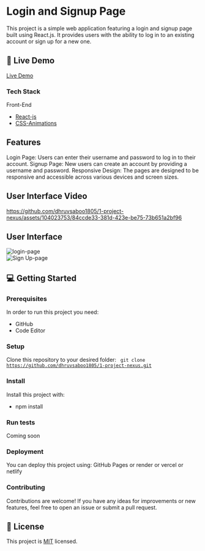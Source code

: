 # Login and Signup Page

This project is a simple web application featuring a login and signup page built using React.js. 
It provides users with the ability to log in to an existing account or sign up for a new one.

## 🚀 Live Demo <a name="live-demo"></a>

[Live Demo](https://1-project-nexus.vercel.app/) 

### Tech Stack <a name="tech-stack"></a>

  <summary>Front-End</summary>
  <ul>
    <li><a href="https://reactjs.org/">React-js</a></li>
    <li><a href="https://developer.mozilla.org/en-US/docs/Web/CSS/animation">CSS-Animations</a></li>
  </ul>

## Features

Login Page:  Users can enter their username and password to log in to their account.
Signup Page:  New users can create an account by providing a username and password.
Responsive Design:  The pages are designed to be responsive and accessible across various devices and screen sizes.

<h2>User Interface Video</h2>

https://github.com/dhruvsaboo1805/1-project-nexus/assets/104023753/84ccde33-381d-423e-be75-73b651a2bf96


<h2>User Interface</h2>
<img src = "https://i.ibb.co/fnRF4ft/login-ss.png" alt = "login-page"></img>
<br />
<img src = "https://i.postimg.cc/3NRFcpPG/sign-up-ss.png" alt = "Sign Up-page"></img>

## 💻 Getting Started <a name="getting-started"></a>

### Prerequisites

In order to run this project you need:

* GitHub
* Code Editor

### Setup

Clone this repository to your desired folder:
<code>
  git clone https://github.com/dhruvsaboo1805/1-project-nexus.git
</code>


### Install

Install this project with:

* npm install


### Run tests

Coming soon

### Deployment <a name="deployment"></a>

You can deploy this project using: GitHub Pages or render or vercel or netlify


### Contributing

Contributions are welcome! If you have any ideas for improvements or new features, feel free to open an issue or submit a pull request.

## 📝 License <a name="license"></a>

This project is [MIT](./LICENSE) licensed.




